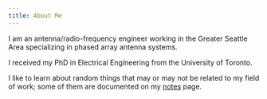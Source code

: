 ```yaml
---
title: About Me
---
```


I am an antenna/radio-frequency engineer working in the Greater Seattle Area specializing in phased array antenna systems.

I received my PhD in Electrical Engineering from the University of Toronto.

I like to learn about random things that may or may not be related to my field of work; some of them are documented on my [notes](notes.md) page.